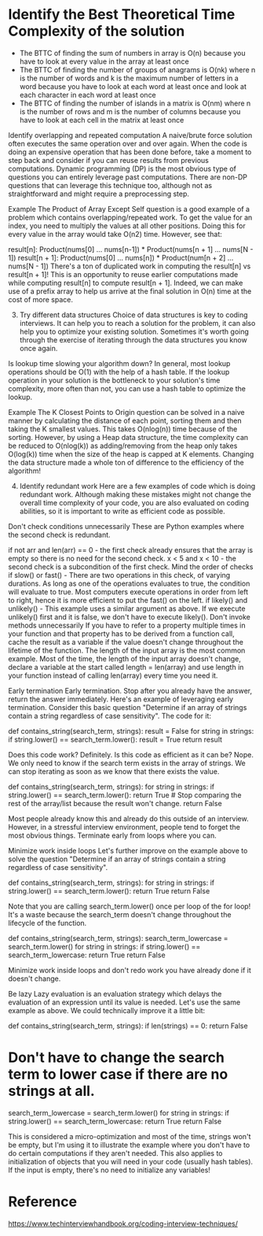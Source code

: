---
---

# Identify the Best Theoretical Time Complexity of the solution
- The BTTC of finding the sum of numbers in array is O(n) because you have to look at every value in the array at least once
- The BTTC of finding the number of groups of anagrams is O(nk) where n is the number of words and k is the maximum number of letters in a word because you have to look at each word at least once and look at each character in each word at least once
- The BTTC of finding the number of islands in a matrix is O(nm) where n is the number of rows and m is the number of columns because you have to look at each cell in the matrix at least once


 Identify overlapping and repeated computation​
A naive/brute force solution often executes the same operation over and over again. When the code is doing an expensive operation that has been done before, take a moment to step back and consider if you can reuse results from previous computations. Dynamic programming (DP) is the most obvious type of questions you can entirely leverage past computations. There are non-DP questions that can leverage this technique too, although not as straightforward and might require a preprocessing step.

Example​
The Product of Array Except Self question is a good example of a problem which contains overlapping/repeated work. To get the value for an index, you need to multiply the values at all other positions. Doing this for every value in the array would take O(n2) time. However, see that:

result[n]: Product(nums[0] … nums[n-1]) * Product(nums[n + 1] … nums[N - 1])
result[n + 1]: Product(nums[0] … nums[n]) * Product(num[n + 2] … nums[N - 1])
There's a ton of duplicated work in computing the result[n] vs result[n + 1]! This is an opportunity to reuse earlier computations made while computing result[n] to compute result[n + 1]. Indeed, we can make use of a prefix array to help us arrive at the final solution in O(n) time at the cost of more space.

3. Try different data structures​
Choice of data structures is key to coding interviews. It can help you to reach a solution for the problem, it can also help you to optimize your existing solution. Sometimes it's worth going through the exercise of iterating through the data structures you know once again.

Is lookup time slowing your algorithm down? In general, most lookup operations should be O(1) with the help of a hash table. If the lookup operation in your solution is the bottleneck to your solution's time complexity, more often than not, you can use a hash table to optimize the lookup.

Example​
The K Closest Points to Origin question can be solved in a naive manner by calculating the distance of each point, sorting them and then taking the K smallest values. This takes O(nlog(n)) time because of the sorting. However, by using a Heap data structure, the time complexity can be reduced to O(nlog(k)) as adding/removing from the heap only takes O(log(k)) time when the size of the heap is capped at K elements. Changing the data structure made a whole ton of difference to the efficiency of the algorithm!

4. Identify redundant work​
Here are a few examples of code which is doing redundant work. Although making these mistakes might not change the overall time complexity of your code, you are also evaluated on coding abilities, so it is important to write as efficient code as possible.

Don't check conditions unnecessarily​
These are Python examples where the second check is redundant.

if not arr and len(arr) == 0 - the first check already ensures that the array is empty so there is no need for the second check.
x < 5 and x < 10 - the second check is a subcondition of the first check.
Mind the order of checks​
if slow() or fast() - There are two operations in this check, of varying durations. As long as one of the operations evaluates to true, the condition will evaluate to true. Most computers execute operations in order from left to right, hence it is more efficient to put the fast() on the left.
if likely() and unlikely() - This example uses a similar argument as above. If we execute unlikely() first and it is false, we don't have to execute likely().
Don't invoke methods unnecessarily​
If you have to refer to a property multiple times in your function and that property has to be derived from a function call, cache the result as a variable if the value doesn't change throughout the lifetime of the function. The length of the input array is the most common example. Most of the time, the length of the input array doesn't change, declare a variable at the start called length = len(array) and use length in your function instead of calling len(array) every time you need it.

Early termination​
Early termination. Stop after you already have the answer, return the answer immediately. Here's an example of leveraging early termination. Consider this basic question "Determine if an array of strings contain a string regardless of case sensitivity". The code for it:

def contains_string(search_term, strings):
  result = False
  for string in strings:
    if string.lower() == search_term.lower():
      result = True
  return result


Does this code work? Definitely. Is this code as efficient as it can be? Nope. We only need to know if the search term exists in the array of strings. We can stop iterating as soon as we know that there exists the value.

def contains_string(search_term, strings):
  for string in strings:
    if string.lower() == search_term.lower():
      return True # Stop comparing the rest of the array/list because the result won't change.
  return False


Most people already know this and already do this outside of an interview. However, in a stressful interview environment, people tend to forget the most obvious things. Terminate early from loops where you can.

Minimize work inside loops​
Let's further improve on the example above to solve the question "Determine if an array of strings contain a string regardless of case sensitivity".

def contains_string(search_term, strings):
  for string in strings:
    if string.lower() == search_term.lower():
      return True
  return False


Note that you are calling search_term.lower() once per loop of the for loop! It's a waste because the search_term doesn't change throughout the lifecycle of the function.

def contains_string(search_term, strings):
  search_term_lowercase = search_term.lower()
  for string in strings:
    if string.lower() == search_term_lowercase:
      return True
  return False


Minimize work inside loops and don't redo work you have already done if it doesn't change.

Be lazy​
Lazy evaluation is an evaluation strategy which delays the evaluation of an expression until its value is needed. Let's use the same example as above. We could technically improve it a little bit:

def contains_string(search_term, strings):
  if len(strings) == 0:
    return False
  # Don't have to change the search term to lower case if there are no strings at all.
  search_term_lowercase = search_term.lower()
  for string in strings:
    if string.lower() == search_term_lowercase:
      return True
  return False


This is considered a micro-optimization and most of the time, strings won't be empty, but I'm using it to illustrate the example where you don't have to do certain computations if they aren't needed. This also applies to initialization of objects that you will need in your code (usually hash tables). If the input is empty, there's no need to initialize any variables!


# Reference
https://www.techinterviewhandbook.org/coding-interview-techniques/